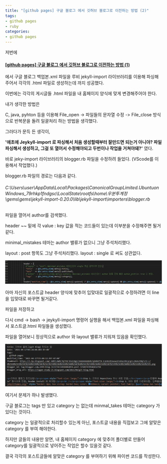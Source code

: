 ```yaml
---
title: "[github pages] 구글 블로그 에서 깃허브 블로그로 이전하는 방법 (2)"
tags:
- github pages
- ruby
categories:
- github pages
---
```


저번에

#### [[github pages] 구글 블로그 에서 깃허브 블로그로 이전하는 방법 (1)](https://lugan1.github.io/github%20pages/migration/)

에서 구글 블로그 백업본.xml 파일을 루비 jekyll-import 라이브러리를 이용해 파싱해주어서 각각의 .html 파일로 생성하는데 까지 성공했다.



이번에는 각각의 게시글들 .html 파일을 내 홈페이지 양식에 맞게 변경해주어야 한다.


내가 생각한 방법은

C, java, pyhton 등을 이용해 File_open \-> 파일들의 문자열 수정 \-> File_close 방식으로 반복문을 돌려 일괄처리 하는 방법을 생각했다.


그러다가 문득 든 생각이,  

**'애초에 Jeykyll-import 로 파싱해서 처음 생성할때부터 잘만드면 되는거 아니야? 파일 파싱해서 생성하고, 그걸 또 열어서 수정해야되고 두번이나 작업을 거쳐야돼?'** 였다.



바로 jeky-import 라이브러리의 blogger.rb 파일을 수정하려 들었다.
(VScode를 이용해서 작업했다.)

blogger.rb 파일의 경로는 다음과 같다.

###### C:\Users\user\AppData\Local\Packages\CanonicalGroupLimited.UbuntuonWindows_79rhkp1fndgsc\LocalState\rootfs\home\우분투계정\gems\gems\jekyll-import-0.20.0\lib\jekyll-import\importers\blogger.rb


파일을 열어서 author를 검색했다.

header ~~ 밑에 각 value : key 값을 적는 코드들이 있는데 이부분을 수정해주면 될거 같다.

minimal_mistakes 테마는 author 밸류가 없으니 그냥 주석처리했다.

layout : post 항목도 그냥 주석처리했다. layout : single 로 써도 상관없다.


![layout_author](/assets/image/posts_image/post_movd_2/layout_author.png)


아마 자신의 포스트글 header 양식에 맞추어 입맞대로 일괄적으로 수정하려면 이 line을 입맞대로 바꾸면 될거같다.


파일을 저장하고

다시 cmd \-> bash \-> jeykyll-import 명령어 실행을 해서 백업본.xml 파일을 파싱해서 포스트글.html 파일들을 생성했다.

파일을 열어보니 정상적으로 author 와 layout 밸류가 지워져 있음을 확인했다.


![layout_author2](/assets/image/posts_image/post_movd_2/layout_author2.png)



여기서 문제가 하나 발생했다.

구글 블로그는 tags 만 있고 category 는 없는데 minmal_takes 테마는 category 가 있다는 것이다.

category 는 일괄적으로 처리할수 있는게 아닌, 포스트글 내용을 직접보고 그에 알맞은 category 를 부여 해야한다.



하지만 글들의 내용만 알면, 내 홈페이지 category 에 맞추어 폴더별로 만들어 category를 일괄적으로 넣어주는 작업은 할수 있을것 같다.


결국 각각의 포스트글들에 알맞은 category 를 부여하기 위해 파이썬 코드를 작성한다.
